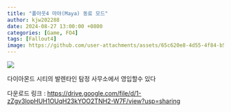 ```yaml
---
title: "폴아웃4 마야(Maya) 동료 모드"
author: kjw202288
date: 2024-08-27 13:00:00 +0800
categories: [Game, FO4]
tags: [Fallout4]
image: https://github.com/user-attachments/assets/65c620e8-4d55-4f84-b523-f75b3646cf35
---
```


<img src="https://github.com/user-attachments/assets/65c620e8-4d55-4f84-b523-f75b3646cf35">

다이아몬드 시티의 발렌타인 탐정 사무소에서 영입할수 있다

다운로드 링크 : <https://drive.google.com/file/d/1-zZgv3lopHUH1OUqH23kYOO2TNH2-W7F/view?usp=sharing>

